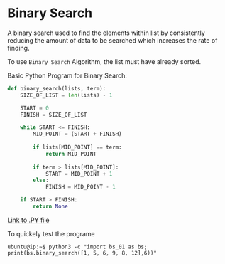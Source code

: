 # Binary Search

A binary search used to find the elements within list by consistently reducing the amount of data to be searched which increases the rate of finding.

To use `Binary Search` Algorithm, the list must have already sorted.

Basic Python Program for Binary Search:
```python
def binary_search(lists, term):
    SIZE_OF_LIST = len(lists) - 1

    START = 0
    FINISH = SIZE_OF_LIST

    while START <= FINISH:
        MID_POINT = (START + FINISH)
        
        if lists[MID_POINT] == term:
            return MID_POINT
        
        if term > lists[MID_POINT]:
            START = MID_POINT + 1
        else:
            FINISH = MID_POINT - 1

    if START > FINISH:
        return None
```

[Link to .PY file](/Chapter-09/bs_01.py)

To quickely test the programe 
```console
ubuntu@ip:~$ python3 -c "import bs_01 as bs; print(bs.binary_search([1, 5, 6, 9, 8, 12],6))"
```
